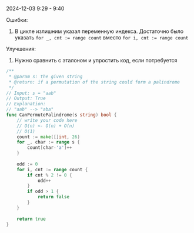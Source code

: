 2024-12-03 9:29 - 9:40

Ошибки:
1. В цикле излишним указал переменную индекса.
   Достаточно было указать `for _, cnt := range count` вместо `for i, cnt := range count`

Улучшения:
1. Нужно сравнить с эталоном и упростить код, если потребуется

```go
/**
 * @param s: the given string
 * @return: if a permutation of the string could form a palindrome
 */
// Input: s = "aab"
// Output: True
// Explanation: 
// "aab" --> "aba"
func CanPermutePalindrome(s string) bool {
    // write your code here
    // O(n) <- O(n) + O(n)
    // O(1)
    count := make([]int, 26)
    for _, char := range s {
        count[char-'a']++
    }
    
    odd := 0
    for i, cnt := range count {
        if cnt % 2 != 0 {
            odd++
        }
        if odd > 1 {
            return false
        }
    }
    
    return true
}
```